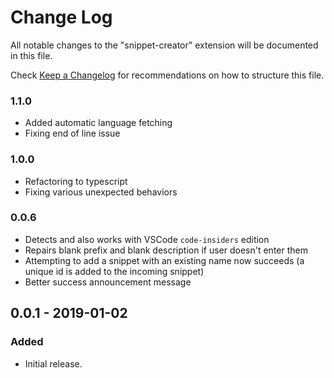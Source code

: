 # Change Log
All notable changes to the "snippet-creator" extension will be documented in this file.

Check [Keep a Changelog](http://keepachangelog.com/) for recommendations on how to structure this file.

### 1.1.0

- Added automatic language fetching
- Fixing end of line issue

### 1.0.0
- Refactoring to typescript
- Fixing various unexpected behaviors

### 0.0.6

- Detects and also works with VSCode `code-insiders` edition
- Repairs blank prefix and blank description if user doesn't enter them
- Attempting to add a snippet with an existing name now succeeds (a unique id is added to the incoming snippet)
- Better success announcement message
  
## 0.0.1 - 2019-01-02
### Added
 - Initial release.